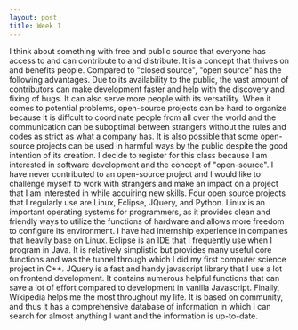 ```yaml
---
layout: post
title: Week 1
---
```


I think about something with free and public source that everyone has access to and can contribute to and distribute. It is a concept that thrives on and benefits people. Compared to "closed source", "open source" has the following advantages. Due to its availability to the public, the vast amount of contributors can make development faster and help with the discovery and fixing of bugs. It can also serve more people with its versatility. When it comes to potential problems, open-source projects can be hard to organize because it is diffcult to coordinate people from all over the world and the communication can be suboptimal between strangers without the rules and codes as strict as what a company has. It is also possible that some open-source projects can be used in harmful ways by the public despite the good intention of its creation. I decide to register for this class because I am interested in software development and the concept of "open-source". I have never contributed to an open-source project and I would like to challenge myself to work with strangers and make an impact on a project that I am interested in while acquiring new skills.
Four open source projects that I regularly use are Linux, Eclipse, JQuery, and Python. Linux is an important operating systems for programmers, as it provides clean and friendly ways to utilize the functions of hardware and allows more freedom to configure its environment. I have had internship experience in companies that heavily base on Linux. Eclipse is an IDE that I frequently use when I program in Java. It is relatively simplistic but provides many useful core functions and was the tunnel through which I did my first computer science project in C++. JQuery is a fast and handy javascript library that I use a lot on frontend development. It contains numerous helpful functions that can save a lot of effort compared to development in vanilla Javascript. Finally, Wikipedia helps me the most throughout my life. It is based on community, and thus it has a comprehensive database of information in which I can search for almost anything I want and the information is up-to-date.